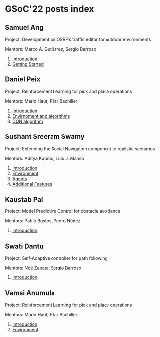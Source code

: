 # GSoC'22 posts index


## Samuel Ang

Project: Development on OSRF’s traffic editor for outdoor environments

Mentors: Marco A. Gutiérrez, Sergio Barroso 

1. [Introduction](/web/gsoc/2022/posts/samuel_ang/1-introduction)
2. [Getting Started](/web/gsoc/2022/posts/samuel_ang/2-getting_started)

## Daniel Peix

Project: Reinforcement Learning for pick and place operations

Mentors: Mario Haut, Pilar Bachiller

1. [Introduction](/web/gsoc/2022/posts/daniel_peix/1-introduction)
2. [Envirnoment and algorithms](/web/gsoc/2022/posts/daniel_peix/2-env_and_algs)
3. [DQN algorithm](/web/gsoc/2022/posts/daniel_peix/3-DQN)

## Sushant Sreeram Swamy 

Project: Extending the Social Navigation component to realistic scenarios 

Mentors: Aditya Kapoor, Luis J. Manso

1. [Introduction](/web/gsoc/2022/posts/sushant_sreeram/1-introduction)
2. [Environment](/web/gsoc/2022/posts/sushant_sreeram/2-environment)
3. [Agents](/web/gsoc/2022/posts/sushant_sreeram/3-agents)
4. [Additional Features](/web/gsoc/2022/posts/sushant_sreeram/4-additional_features)

## Kaustab Pal

Project: Model Predictive Control for obstacle avoidance 

Mentors: Pablo Bustos, Pedro Núñez

1. [Introduction](/web/gsoc/2022/posts/kaustab_pal/1-introduction)

## Swati Dantu

Project: Self-Adaptive controller for path following

Mentors: Noé Zapata, Sergio Barroso

1. [Introduction](/web/gsoc/2022/posts/swati_dantu/1-introduction)

## Vamsi Anumula

Project: Reinforcement Learning for pick and place operations

Mentors: Mario Haut, Pilar Bachiller

1. [Introduction](/web/gsoc/2022/posts/vamsi_anumula/1-introduction)
2. [Environment](/web/gsoc/2022/posts/vamsi_anumula/2-Environment)

